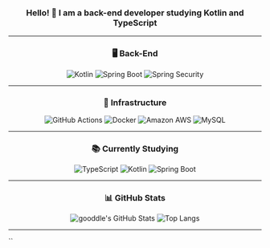 <h3 align="center">Hello! 👋 I am a back-end developer studying Kotlin and TypeScript</h3>

<div align="center">

---

### 🖥️ Back-End
![Kotlin](https://img.shields.io/badge/Kotlin-7F52FF.svg?style=for-the-badge&logo=kotlin&logoColor=white)
![Spring Boot](https://img.shields.io/badge/SpringBoot-6DB33F.svg?style=for-the-badge&logo=springboot&logoColor=white)
![Spring Security](https://img.shields.io/badge/SpringSecurity-6DB33F.svg?style=for-the-badge&logo=springsecurity&logoColor=white)

---

### 🔧 Infrastructure
![GitHub Actions](https://img.shields.io/badge/GitHub_Actions-2088FF.svg?style=for-the-badge&logo=githubactions&logoColor=white)
![Docker](https://img.shields.io/badge/Docker-0db7ed.svg?style=for-the-badge&logo=docker&logoColor=white)
![Amazon AWS](https://img.shields.io/badge/Amazon_AWS-FF9900.svg?style=for-the-badge&logo=amazonaws&logoColor=white)
![MySQL](https://img.shields.io/badge/MySQL-4479A1.svg?style=for-the-badge&logo=mysql&logoColor=white)

---

### 📚 Currently Studying
![TypeScript](https://img.shields.io/badge/Python-3178C6.svg?style=for-the-badge&logo=Python&logoColor=white)
![Kotlin](https://img.shields.io/badge/Kotlin-7F52FF.svg?style=for-the-badge&logo=kotlin&logoColor=white)
![Spring Boot](https://img.shields.io/badge/SpringBoot-6DB33F.svg?style=for-the-badge&logo=springboot&logoColor=white)

---

### 📊 GitHub Stats
![gooddle's GitHub Stats](https://github-readme-stats.vercel.app/api?username=gooddle&show_icons=true&theme=tokyonight)
![Top Langs](https://github-readme-stats.vercel.app/api/top-langs/?username=gooddle&layout=compact&theme=tokyonight)

---

</div>
``
